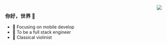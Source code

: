 <img align="right" src="https://github-readme-stats.vercel.app/api?username=smallfan&show_icons=true&hide_title=true&hide_border=true&theme=radical" />

### 你好，世界 👋

- :orange_book: Focusing on mobile develop
- :hammer: To be a full stack engineer
- :musical_note: Classical violinist
